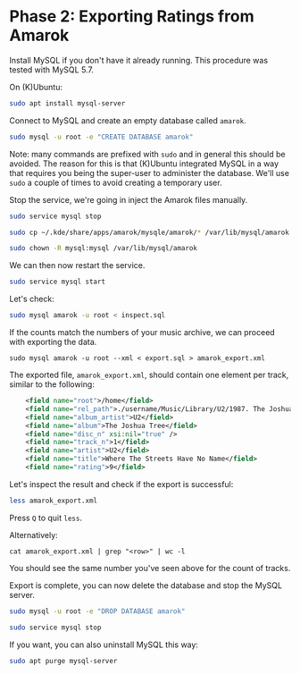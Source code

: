 # Phase 2: Exporting Ratings from Amarok

Install MySQL if you don't have it already running. This procedure was tested with MySQL 5.7.

On (K)Ubuntu:

```bash
sudo apt install mysql-server
```

Connect to MySQL and create an empty database called `amarok`.

```bash
sudo mysql -u root -e "CREATE DATABASE amarok"
```

Note: many commands are prefixed with `sudo` and in general this should be avoided.
The reason for this is that (K)Ubuntu integrated MySQL in a way that requires
you being the super-user to administer the database. We'll use `sudo`
a couple of times to avoid creating a temporary user.

Stop the service, we're going in inject the Amarok files manually.

```bash
sudo service mysql stop

sudo cp ~/.kde/share/apps/amarok/mysqle/amarok/* /var/lib/mysql/amarok

sudo chown -R mysql:mysql /var/lib/mysql/amarok
```

We can then now restart the service.

```bash
sudo service mysql start
```

Let's check:

```bash
sudo mysql amarok -u root < inspect.sql
```

If the counts match the numbers of your music archive, we can proceed with exporting the data.

```base
sudo mysql amarok -u root --xml < export.sql > amarok_export.xml
```

The exported file, `amarok_export.xml`, should contain one element per track, similar to the following:

```xml
    <field name="root">/home</field>
    <field name="rel_path">./username/Music/Library/U2/1987. The Joshua Tree/01. Where The Streets Have No Name.flac</field>
    <field name="album_artist">U2</field>
    <field name="album">The Joshua Tree</field>
    <field name="disc_n" xsi:nil="true" />
    <field name="track_n">1</field>
    <field name="artist">U2</field>
    <field name="title">Where The Streets Have No Name</field>
    <field name="rating">9</field>
```

Let's inspect the result and check if the export is successful:

```bash
less amarok_export.xml
```

Press `Q` to quit `less`.

Alternatively:

```base
cat amarok_export.xml | grep "<row>" | wc -l
```

You should see the same number you've seen above for the count of tracks.

Export is complete, you can now delete the database and stop the MySQL server.

```bash
sudo mysql -u root -e "DROP DATABASE amarok"

sudo service mysql stop
```

If you want, you can also uninstall MySQL this way:

```bash
sudo apt purge mysql-server
```
